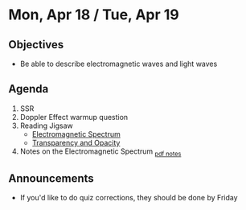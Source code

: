 Mon, Apr 18 / Tue, Apr 19
=================== 
   
    
Objectives    
------------    
  
- Be able to describe electromagnetic waves and light waves
  
Agenda      
---------      
1. SSR
2. Doppler Effect warmup question
3. Reading Jigsaw
	- [Electromagnetic Spectrum](https://avon.schoology.com/course/5138386979/materials/gp/5891611306)
	- [Transparency and Opacity](https://avon.schoology.com/course/5138386979/materials/gp/5891605277)
4. Notes on the Electromagnetic Spectrum <sub>[pdf notes](https://avon.schoology.com/course/5138386979/materials/gp/5891604282)</sub>

  
Announcements   
-------------    
- If you'd like to do quiz corrections, they should be done by Friday

[s]: https://avon.schoology.com/course/5138386979/materials/gp/5889697939


<!--stackedit_data:
eyJoaXN0b3J5IjpbODY1NTY0OTA2LC0xNDA1NzcxOTUyLC0zMT
k4ODQ3NDgsMTUzMzIxMjg4NCwtMjA3OTkwMTc1MSw4MDc3ODQz
ODgsNDI4NzMzMTU5LDE3NDgwMDM0MzcsLTE4OTUyNDMxNDIsMT
I5MTkxNTA0MiwxODgxNTMyNTQ0LDg3OTgwNjQzNywtODU0MTc5
MDA0LDE0NDY2NjY5NTgsLTMzOTU1NjI0MCwtNzc0ODcxODE2LC
05NzgxNDczNDMsLTIxNDA3MjM3MSwtNTU3MjEzNjY3LDM3OTYx
Mjk3OF19
-->